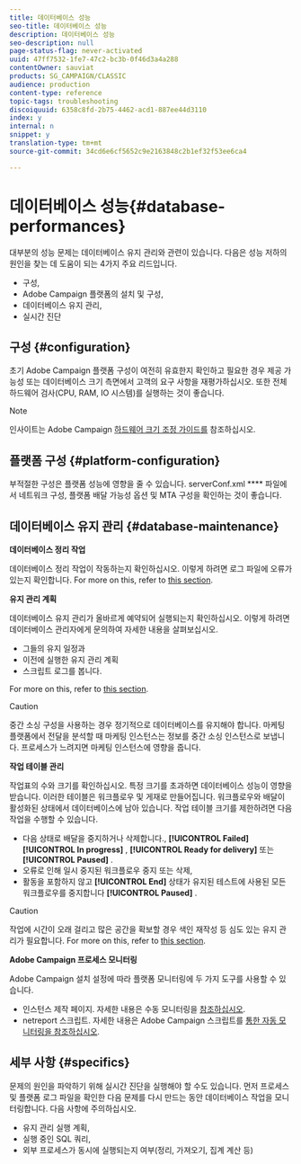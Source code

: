 ```yaml
---
title: 데이터베이스 성능
seo-title: 데이터베이스 성능
description: 데이터베이스 성능
seo-description: null
page-status-flag: never-activated
uuid: 47ff7532-1fe7-47c2-bc3b-0f46d3a4a288
contentOwner: sauviat
products: SG_CAMPAIGN/CLASSIC
audience: production
content-type: reference
topic-tags: troubleshooting
discoiquuid: 6358c8fd-2b75-4462-acd1-887ee44d3110
index: y
internal: n
snippet: y
translation-type: tm+mt
source-git-commit: 34cd6e6cf5652c9e2163848c2b1ef32f53ee6ca4

---
```



# 데이터베이스 성능{#database-performances}

대부분의 성능 문제는 데이터베이스 유지 관리와 관련이 있습니다. 다음은 성능 저하의 원인을 찾는 데 도움이 되는 4가지 주요 리드입니다.

* 구성,
* Adobe Campaign 플랫폼의 설치 및 구성,
* 데이터베이스 유지 관리,
* 실시간 진단

## 구성 {#configuration}

초기 Adobe Campaign 플랫폼 구성이 여전히 유효한지 확인하고 필요한 경우 제공 가능성 또는 데이터베이스 크기 측면에서 고객의 요구 사항을 재평가하십시오. 또한 전체 하드웨어 검사(CPU, RAM, IO 시스템)를 실행하는 것이 좋습니다.

>[!NOTE]
>
>인사이트는 Adobe Campaign [하드웨어 크기 조정 가이드를](https://helpx.adobe.com/campaign/kb/hardware-sizing-guide.html) 참조하십시오.

## 플랫폼 구성 {#platform-configuration}

부적절한 구성은 플랫폼 성능에 영향을 줄 수 있습니다. serverConf.xml **** 파일에서 네트워크 구성, 플랫폼 배달 가능성 옵션 및 MTA 구성을 확인하는 것이 좋습니다.

## 데이터베이스 유지 관리 {#database-maintenance}

**데이터베이스 정리 작업**

데이터베이스 정리 작업이 작동하는지 확인하십시오. 이렇게 하려면 로그 파일에 오류가 있는지 확인합니다. For more on this, refer to [this section](../../production/using/database-cleanup-workflow.md).

**유지 관리 계획**

데이터베이스 유지 관리가 올바르게 예약되어 실행되는지 확인하십시오. 이렇게 하려면 데이터베이스 관리자에게 문의하여 자세한 내용을 살펴보십시오.

* 그들의 유지 일정과
* 이전에 실행한 유지 관리 계획
* 스크립트 로그를 봅니다.

For more on this, refer to [this section](../../production/using/recommendations.md).

>[!CAUTION]
>
>중간 소싱 구성을 사용하는 경우 정기적으로 데이터베이스를 유지해야 합니다. 마케팅 플랫폼에서 전달을 분석할 때 마케팅 인스턴스는 정보를 중간 소싱 인스턴스로 보냅니다. 프로세스가 느려지면 마케팅 인스턴스에 영향을 줍니다.

**작업 테이블 관리**

작업표의 수와 크기를 확인하십시오. 특정 크기를 초과하면 데이터베이스 성능이 영향을 받습니다. 이러한 테이블은 워크플로우 및 게재로 만들어집니다. 워크플로우와 배달이 활성화된 상태에서 데이터베이스에 남아 있습니다. 작업 테이블 크기를 제한하려면 다음 작업을 수행할 수 있습니다.

* 다음 상태로 배달을 중지하거나 삭제합니다., **[!UICONTROL Failed]** **[!UICONTROL In progress]** , **[!UICONTROL Ready for delivery]** 또는 **[!UICONTROL Paused]** .
* 오류로 인해 일시 중지된 워크플로우 중지 또는 삭제,
* 활동을 포함하지 않고 **[!UICONTROL End]** 상태가 유지된 테스트에 사용된 모든 워크플로우를 중지합니다 **[!UICONTROL Paused]** .

>[!CAUTION]
>
>작업에 시간이 오래 걸리고 많은 공간을 확보할 경우 색인 재작성 등 심도 있는 유지 관리가 필요합니다. For more on this, refer to [this section](../../production/using/recommendations.md).

**Adobe Campaign 프로세스 모니터링**

Adobe Campaign 설치 설정에 따라 플랫폼 모니터링에 두 가지 도구를 사용할 수 있습니다.

* 인스턴스 제작 페이지. 자세한 내용은 수동 모니터링을 [참조하십시오](../../production/using/monitoring-processes.md#manual-monitoring).
* netreport 스크립트. 자세한 내용은 Adobe Campaign 스크립트를 [통한 자동 모니터링을 참조하십시오](../../production/using/monitoring-processes.md#automatic-monitoring-via-adobe-campaign-scripts).

## 세부 사항 {#specifics}

문제의 원인을 파악하기 위해 실시간 진단을 실행해야 할 수도 있습니다. 먼저 프로세스 및 플랫폼 로그 파일을 확인한 다음 문제를 다시 만드는 동안 데이터베이스 작업을 모니터링합니다. 다음 사항에 주의하십시오.

* 유지 관리 실행 계획,
* 실행 중인 SQL 쿼리,
* 외부 프로세스가 동시에 실행되는지 여부(정리, 가져오기, 집계 계산 등)

